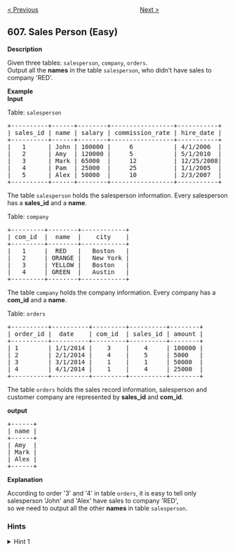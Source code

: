 <!--|This file generated by command(leetcode description); DO NOT EDIT.    |-->
<!--+----------------------------------------------------------------------+-->
<!--|@author    Openset <openset.wang@gmail.com>                           |-->
<!--|@link      https://github.com/openset                                 |-->
<!--|@home      https://github.com/openset/leetcode                        |-->
<!--+----------------------------------------------------------------------+-->

[< Previous](https://github.com/openset/leetcode/tree/master/problems/construct-string-from-binary-tree "Construct String from Binary Tree")
　　　　　　　　　　　　　　　　
[Next >](https://github.com/openset/leetcode/tree/master/problems/tree-node "Tree Node")

## 607. Sales Person (Easy)

<p><b>Description</b></p>
<p>
Given three tables: <code>salesperson</code>, <code>company</code>, <code>orders</code>.</br>
Output all the <b>names</b> in the table <code>salesperson</code>, who didn’t have sales to company 'RED'.
<p>
<b>Example</b><br />
<b>Input</b>
<p>
Table: <code>salesperson</code>
</p>
<pre>
+----------+------+--------+-----------------+-----------+
| sales_id | name | salary | commission_rate | hire_date |
+----------+------+--------+-----------------+-----------+
|   1      | John | 100000 |     6           | 4/1/2006  |
|   2      | Amy  | 120000 |     5           | 5/1/2010  |
|   3      | Mark | 65000  |     12          | 12/25/2008|
|   4      | Pam  | 25000  |     25          | 1/1/2005  |
|   5      | Alex | 50000  |     10          | 2/3/2007  |
+----------+------+--------+-----------------+-----------+
</pre>
The table <code>salesperson</code> holds the salesperson information. Every salesperson has a <b>sales_id</b> and a <b>name</b>.</br>
<p>
Table: <code>company</code>
</p>
<pre>
+---------+--------+------------+
| com_id  |  name  |    city    |
+---------+--------+------------+
|   1     |  RED   |   Boston   |
|   2     | ORANGE |   New York |
|   3     | YELLOW |   Boston   |
|   4     | GREEN  |   Austin   |
+---------+--------+------------+
</pre>
The table <code>company</code> holds the company information. Every company has a <b>com_id</b> and a <b>name</b>.</br>
<p>
Table: <code>orders</code>
</p>
<pre>
+----------+----------+---------+----------+--------+
| order_id |  date    | com_id  | sales_id | amount |
+----------+----------+---------+----------+--------+
| 1        | 1/1/2014 |    3    |    4     | 100000 |
| 2        | 2/1/2014 |    4    |    5     | 5000   |
| 3        | 3/1/2014 |    1    |    1     | 50000  |
| 4        | 4/1/2014 |    1    |    4     | 25000  |
+----------+----------+---------+----------+--------+
</pre>
The table <code>orders</code> holds the sales record information, salesperson and customer  company are represented by <b>sales_id</b> and <b>com_id</b>.</br>

<p>
<b>output</b> 
</p>
<pre>
+------+
| name | 
+------+
| Amy  | 
| Mark | 
| Alex |
+------+
</pre>
<p>
<b>Explanation</b>
<p>
According to order '3' and '4' in table <code>orders</code>, it is easy to tell only salesperson 'John' and 'Alex' have sales to company 'RED',</br>so we need to output all the other <b>names</b> in table <code>salesperson</code>.
</p>

### Hints
<details>
<summary>Hint 1</summary>
You need to query who sold to company 'RED' first, then output the sales person who is not in the first query result.
</details>
